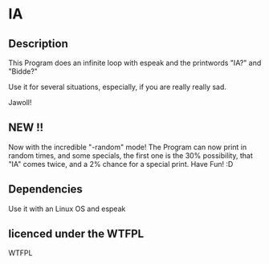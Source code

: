 # IA

## Description

This Program does an infinite loop with espeak and the printwords "IA?" and "Bidde?"

Use it for several situations, especially, if you are really really sad.

Jawoll!

## NEW !!

Now with the incredible "-random" mode!
The Program can now print in random times, and some specials, the first one is the 30% possibility, that "IA" comes twice, and a 2% chance for a special print. Have Fun! :D

## Dependencies

Use it with an Linux OS and espeak

## licenced under the WTFPL

<a href="http://www.wtfpl.net/"><img
       src="http://www.wtfpl.net/wp-content/uploads/2012/12/wtfpl-badge-4.png"
       width="80" height="15" alt="WTFPL" /></a>